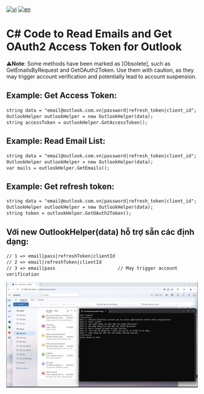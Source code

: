 [![vi](https://img.shields.io/badge/Ng%C3%B4n%20ng%E1%BB%AF-Ti%E1%BA%BFng%20Vi%E1%BB%87t-red.svg)](https://github.com/ngochoaitn/little-things/blob/main/read-email-outlook/CSharp/Readme.md)
[![en](https://img.shields.io/badge/Language-English-blue.svg)](https://github.com/ngochoaitn/little-things/blob/main/read-email-outlook/CSharp/Readme.en.md)

# C# Code to Read Emails and Get OAuth2 Access Token for Outlook
⚠️**Note**: Some methods have been marked as [Obsolete], such as GetEmailsByRequest and GetOAuth2Token. Use them with caution, as they may trigger account verification and potentially lead to account suspension.
## Example: Get Access Token:
```
string data = "email@outlook.com.vn|password|refresh_token|client_id";
OutlookHelper outlookHelper = new OutlookHelper(data);
string accessToken = outlookHelper.GetAccessToken();
```

## Example: Read Email List:
```
string data = "email@outlook.com.vn|password|refresh_token|client_id";
OutlookHelper outlookHelper = new OutlookHelper(data);
var mails = outlookHelper.GetEmails();
```

## Example: Get refresh token:
```
string data = "email@outlook.com.vn|password|refresh_token|client_id";
OutlookHelper outlookHelper = new OutlookHelper(data);
string token = outlookHelper.GetOAuth2Token();
```

## Với new OutlookHelper(data) hỗ trợ sẵn các định dạng:
```
// 1 => email|pass|refreshToken|clientId
// 2 => email|refreshToken|clientId
// 3 => email|pass                       // May trigger account verification
```

![Screenshot](https://github.com/ngochoaitn/little-things/blob/main/read-email-outlook/CSharp/Screenshot.png)